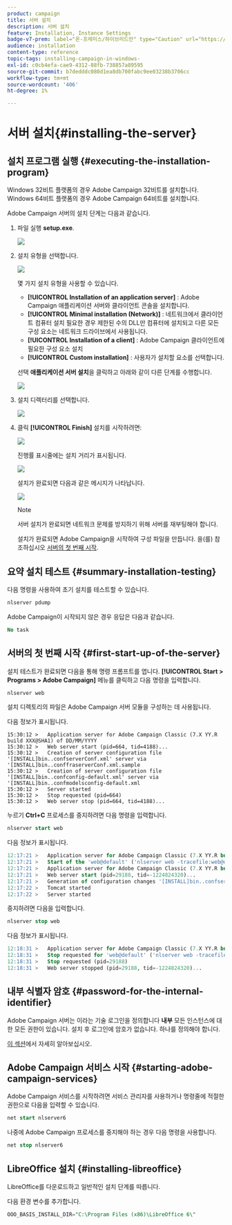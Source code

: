 ```yaml
---
product: campaign
title: 서버 설치
description: 서버 설치
feature: Installation, Instance Settings
badge-v7-prem: label="온-프레미스/하이브리드만" type="Caution" url="https://experienceleague.adobe.com/docs/campaign-classic/using/installing-campaign-classic/architecture-and-hosting-models/hosting-models-lp/hosting-models.html?lang=ko" tooltip="온-프레미스 및 하이브리드 배포에만 적용"
audience: installation
content-type: reference
topic-tags: installing-campaign-in-windows-
exl-id: c0cb4efa-cae9-4312-88fb-738857a89595
source-git-commit: b7dedddc080d1ea8db700fabc9ee03238b3706cc
workflow-type: tm+mt
source-wordcount: '406'
ht-degree: 1%

---
```


# 서버 설치{#installing-the-server}

## 설치 프로그램 실행 {#executing-the-installation-program}

Windows 32비트 플랫폼의 경우 Adobe Campaign 32비트를 설치합니다. Windows 64비트 플랫폼의 경우 Adobe Campaign 64비트를 설치합니다.

Adobe Campaign 서버의 설치 단계는 다음과 같습니다.

1. 파일 실행 **setup.exe**.

   ![](assets/s_ncs_install_installer_01.png)

1. 설치 유형을 선택합니다.

   ![](assets/s_ncs_install_installer_01a.png)

   몇 가지 설치 유형을 사용할 수 있습니다.

   * **[!UICONTROL Installation of an application server]** : Adobe Campaign 애플리케이션 서버와 클라이언트 콘솔을 설치합니다.
   * **[!UICONTROL Minimal installation (Network)]** : 네트워크에서 클라이언트 컴퓨터 설치 필요한 경우 제한된 수의 DLL만 컴퓨터에 설치되고 다른 모든 구성 요소는 네트워크 드라이브에서 사용됩니다.
   * **[!UICONTROL Installation of a client]** : Adobe Campaign 클라이언트에 필요한 구성 요소 설치
   * **[!UICONTROL Custom installation]** : 사용자가 설치할 요소를 선택합니다.

   선택 **애플리케이션 서버 설치**&#x200B;을 클릭하고 아래와 같이 다른 단계를 수행합니다.

   ![](assets/s_ncs_install_installer_02.png)

1. 설치 디렉터리를 선택합니다.

   ![](assets/s_ncs_install_installer_03.png)

1. 클릭 **[!UICONTROL Finish]** 설치를 시작하려면:

   ![](assets/s_ncs_install_installer_04.png)

   진행률 표시줄에는 설치 거리가 표시됩니다.

   ![](assets/s_ncs_install_installer_05.png)

   설치가 완료되면 다음과 같은 메시지가 나타납니다.

   ![](assets/s_ncs_install_installer_06.png)

   >[!NOTE]
   >
   >서버 설치가 완료되면 네트워크 문제를 방지하기 위해 서버를 재부팅해야 합니다.

   설치가 완료되면 Adobe Campaign을 시작하여 구성 파일을 만듭니다. 을(를) 참조하십시오 [서버의 첫 번째 시작](#first-start-up-of-the-server).

## 요약 설치 테스트 {#summary-installation-testing}

다음 명령을 사용하여 초기 설치를 테스트할 수 있습니다.

```sql
nlserver pdump
```

Adobe Campaign이 시작되지 않은 경우 응답은 다음과 같습니다.

```sql
No task
```

## 서버의 첫 번째 시작 {#first-start-up-of-the-server}

설치 테스트가 완료되면 다음을 통해 명령 프롬프트를 엽니다. **[!UICONTROL Start > Programs > Adobe Campaign]** 메뉴를 클릭하고 다음 명령을 입력합니다.

```sql
nlserver web
```

설치 디렉토리의 파일은 Adobe Campaign 서버 모듈을 구성하는 데 사용됩니다.

다음 정보가 표시됩니다.

```
15:30:12 >   Application server for Adobe Campaign Classic (7.X YY.R build XXX@SHA1) of DD/MM/YYYY
15:30:12 >   Web server start (pid=664, tid=4188)...
15:30:12 >   Creation of server configuration file '[INSTALL]bin..confserverConf.xml' server via '[INSTALL]bin..conffraserverConf.xml.sample
15:30:12 >   Creation of server configuration file '[INSTALL]bin..confconfig-default.xml' server via '[INSTALL]bin..confmodelsconfig-default.xml
15:30:12 >   Server started
15:30:12 >   Stop requested (pid=664)
15:30:12 >   Web server stop (pid=664, tid=4188)...
```

누르기 **Ctrl+C** 프로세스를 중지하려면 다음 명령을 입력합니다.

```sql
nlserver start web
```

다음 정보가 표시됩니다.

```sql
12:17:21 >   Application server for Adobe Campaign Classic (7.X YY.R build XXX@SHA1) of DD/MM/YYYY
12:17:21 >   Start of the 'web@default' ('nlserver web -tracefile:web@default -instance:default -detach -tomcat -autorepair') task in a new process 
12:17:21 >   Application server for Adobe Campaign Classic (7.X YY.R build XXX@SHA1) of DD/MM/YYYY
12:17:21 >   Web server start (pid=29188, tid=-1224824320)...
12:17:21 >   Generation of configuration changes '[INSTALL]bin..confserverConf.xml.diff' between '[INSTALL]bin..confserverConf.xml' and '[INSTALL]bin..conffraserverConf.xml.sample'
12:17:22 >   Tomcat started
12:17:22 >   Server started
```

중지하려면 다음을 입력합니다.

```sql
nlserver stop web
```

다음 정보가 표시됩니다.

```sql
12:18:31 >   Application server for Adobe Campaign Classic (7.X YY.R build XXX@SHA1) of DD/MM/YYYY
12:18:31 >   Stop requested for 'web@default' ('nlserver web -tracefile:web@default -instance:default -detach -tomcat -autorepair', pid=29188, tid=-1224824320)...
12:18:31 >   Stop requested (pid=29188)
12:18:31 >   Web server stopped (pid=29188, tid=-1224824320)...
```

## 내부 식별자 암호 {#password-for-the-internal-identifier}

Adobe Campaign 서버는 이라는 기술 로그인을 정의합니다 **내부** 모든 인스턴스에 대한 모든 권한이 있습니다. 설치 후 로그인에 암호가 없습니다. 하나를 정의해야 합니다.

[이 섹션](../../installation/using/configuring-campaign-server.md#internal-identifier)에서 자세히 알아보십시오.

## Adobe Campaign 서비스 시작 {#starting-adobe-campaign-services}

Adobe Campaign 서비스를 시작하려면 서비스 관리자를 사용하거나 명령줄에 적절한 권한으로 다음을 입력할 수 있습니다.

```sql
net start nlserver6
```

나중에 Adobe Campaign 프로세스를 중지해야 하는 경우 다음 명령을 사용합니다.

```sql
net stop nlserver6
```

## LibreOffice 설치 {#installing-libreoffice}

LibreOffice를 다운로드하고 일반적인 설치 단계를 따릅니다.

다음 환경 변수를 추가합니다.

```sql
OOO_BASIS_INSTALL_DIR="C:\Program Files (x86)\LibreOffice 6\"
```
